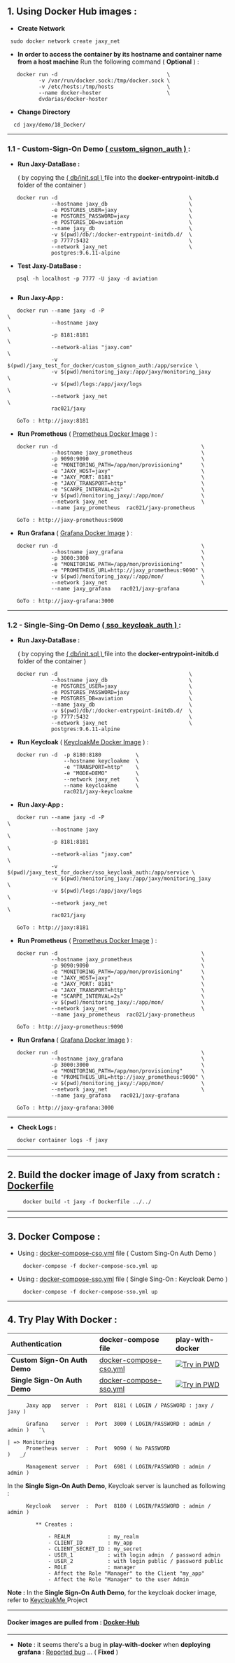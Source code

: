 
## 1. **Using Docker Hub images :**

* **Create Network** 

```
 sudo docker network create jaxy_net
```

* **In order to access the container by its hostname and container name from a host machine** 
    Run the following command ( **Optional** ) :

```
   docker run -d                                   \
          -v /var/run/docker.sock:/tmp/docker.sock \
          -v /etc/hosts:/tmp/hosts                 \
          --name docker-hoster                     \
          dvdarias/docker-hoster
```

 * **Change Directory** 
 
 ```
   cd jaxy/demo/18_Docker/
 ```
 
---

### **1.1 -  Custom-Sign-On Demo [ ( custom_signon_auth ) ](https://github.com/rac021/Jaxy/tree/master/jaxy/demo/18_Docker/jaxy_test_for_docker/custom_signon_auth) :** 

* **Run Jaxy-DataBase :** 

  ( by copying the  [ ( db/init.sql ) ](https://github.com/rac021/Jaxy/blob/master/jaxy/demo/18_Docker/db/init.sql) file into the  **docker-entrypoint-initdb.d** folder of the container )

```
   docker run -d                                          \
              --hostname jaxy_db                          \
              -e POSTGRES_USER=jaxy                       \
              -e POSTGRES_PASSWORD=jaxy                   \
              -e POSTGRES_DB=aviation                     \
              --name jaxy_db                              \
              -v $(pwd)/db/:/docker-entrypoint-initdb.d/  \
              -p 7777:5432                                \
              --network jaxy_net                          \
              postgres:9.6.11-alpine
```

* **Test Jaxy-DataBase :**

``` 
   psql -h localhost -p 7777 -U jaxy -d aviation
 
```

* **Run Jaxy-App :**

```
   docker run --name jaxy -d -P                                              \
              --hostname jaxy                                                \
              -p 8181:8181                                                   \
              --network-alias "jaxy.com"                                     \
              -v $(pwd)/jaxy_test_for_docker/custom_signon_auth:/app/service \
              -v $(pwd)/monitoring_jaxy:/app/jaxy/monitoring_jaxy            \
              -v $(pwd)/logs:/app/jaxy/logs                                  \
              --network jaxy_net                                             \
              rac021/jaxy 
              
   GoTo : http://jaxy:8181    
```

* **Run Prometheus** ( [Prometheus Docker Image]( https://github.com/rac021/Jaxy/tree/master/jaxy/demo/16_test_monitoring/prometheus) ) :

```
   docker run -d                                              \
              --hostname jaxy_prometheus                      \
              -p 9090:9090                                    \
              -e "MONITORING_PATH=/app/mon/provisioning"      \
              -e "JAXY_HOST=jaxy"                             \
              -e "JAXY_PORT: 8181"                            \
              -e "JAXY_TRANSPORT=http"                        \
              -e "SCARPE_INTERVAL=2s"                         \
              -v $(pwd)/monitoring_jaxy/:/app/mon/            \
              --network jaxy_net                              \
              --name jaxy_prometheus  rac021/jaxy-prometheus
              
   GoTo : http://jaxy-prometheus:9090     
```

* **Run Grafana** ( [Grafana Docker Image]( https://github.com/rac021/Jaxy/tree/master/jaxy/demo/16_test_monitoring/grafana) ) :

```
   docker run -d                                              \
              --hostname jaxy_grafana                         \
              -p 3000:3000                                    \
              -e "MONITORING_PATH=/app/mon/provisioning"      \
              -e "PROMETHEUS_URL=http://jaxy_prometheus:9090" \
              -v $(pwd)/monitoring_jaxy/:/app/mon/            \
              --network jaxy_net                              \
              --name jaxy_grafana   rac021/jaxy-grafana
              
   GoTo : http://jaxy-grafana:3000  
```

---

### **1.2 -  Single-Sing-On Demo [ ( sso_keycloak_auth ) ](https://github.com/rac021/Jaxy/tree/master/jaxy/demo/18_Docker/jaxy_test_for_docker/sso_keycloak_auth) :**

* **Run Jaxy-DataBase :** 

  ( by copying the  [ ( db/init.sql ) ](https://github.com/rac021/Jaxy/blob/master/jaxy/demo/18_Docker/db/init.sql) file into the  **docker-entrypoint-initdb.d** folder of the container )

```
   docker run -d                                          \
              --hostname jaxy_db                          \
              -e POSTGRES_USER=jaxy                       \
              -e POSTGRES_PASSWORD=jaxy                   \
              -e POSTGRES_DB=aviation                     \
              --name jaxy_db                              \
              -v $(pwd)/db/:/docker-entrypoint-initdb.d/  \
              -p 7777:5432                                \
              --network jaxy_net                          \
              postgres:9.6.11-alpine
```
  
* **Run Keycloak** ( [KeycloakMe Docker Image]( https://github.com/rac021/KeycloakMe/tree/master/script_version#using-docker--dockerfile--) ) :

```
   docker run -d  -p 8180:8180           \
                  --hostname keycloakme  \
                  -e "TRANSPORT=http"    \
                  -e "MODE=DEMO"         \
                  --network jaxy_net     \
                  --name keycloakme      \
                  rac021/jaxy-keycloakme
```

* **Run Jaxy-App :**

```
   docker run --name jaxy -d -P                                             \
              --hostname jaxy                                               \
              -p 8181:8181                                                  \
              --network-alias "jaxy.com"                                    \
              -v $(pwd)/jaxy_test_for_docker/sso_keycloak_auth:/app/service \
              -v $(pwd)/monitoring_jaxy:/app/jaxy/monitoring_jaxy           \
              -v $(pwd)/logs:/app/jaxy/logs                                 \
              --network jaxy_net                                            \
              rac021/jaxy
              
   GoTo : http://jaxy:8181
```

* **Run Prometheus** ( [Prometheus Docker Image]( https://github.com/rac021/Jaxy/tree/master/jaxy/demo/16_test_monitoring/prometheus) ) :

```
   docker run -d                                              \
              --hostname jaxy_prometheus                      \
              -p 9090:9090                                    \
              -e "MONITORING_PATH=/app/mon/provisioning"      \
              -e "JAXY_HOST=jaxy"                             \
              -e "JAXY_PORT: 8181"                            \
              -e "JAXY_TRANSPORT=http"                        \
              -e "SCARPE_INTERVAL=2s"                         \
              -v $(pwd)/monitoring_jaxy/:/app/mon/            \
              --network jaxy_net                              \
              --name jaxy_prometheus  rac021/jaxy-prometheus
              
   GoTo : http://jaxy-prometheus:9090     
```

* **Run Grafana** ( [Grafana Docker Image]( https://github.com/rac021/Jaxy/tree/master/jaxy/demo/16_test_monitoring/grafana) ) :

```
   docker run -d                                              \
              --hostname jaxy_grafana                         \
              -p 3000:3000                                    \
              -e "MONITORING_PATH=/app/mon/provisioning"      \
              -e "PROMETHEUS_URL=http://jaxy_prometheus:9090" \
              -v $(pwd)/monitoring_jaxy/:/app/mon/            \
              --network jaxy_net                              \
              --name jaxy_grafana   rac021/jaxy-grafana
              
   GoTo : http://jaxy-grafana:3000  
```

---

* **Check Logs :**

```
   docker container logs -f jaxy
```

----
----

## 2. **Build the docker image of Jaxy from scratch : [Dockerfile](https://github.com/rac021/Jaxy/blob/master/jaxy/demo/18_Docker/Dockerfile)**

``` 
     docker build -t jaxy -f Dockerfile ../../
```

---
---

## 3. **Docker Compose :**  

 * Using : [docker-compose-cso.yml](https://github.com/rac021/Jaxy/blob/master/jaxy/demo/18_Docker/docker-compose-cso.yml) file ( Custom Sing-On Auth Demo )

```
     docker-compose -f docker-compose-sco.yml up
```

* Using : [docker-compose-sso.yml](https://github.com/rac021/Jaxy/blob/master/jaxy/demo/18_Docker/docker-compose-sso.yml) file ( Single Sing-On : Keycloak Demo )

```
     docker-compose -f docker-compose-sso.yml up
```

---

## 4. **Try Play With Docker :**


| **Authentication** |  docker-compose file | play-with-docker |
|:-------------|:-------------|:-------------|
| **Custom Sign-On Auth Demo** |  [docker-compose-cso.yml](https://github.com/rac021/Jaxy/blob/master/jaxy/demo/18_Docker/docker-compose-cso.yml)         | [![Try in PWD](https://raw.githubusercontent.com/play-with-docker/stacks/master/assets/images/button.png)](https://labs.play-with-docker.com/?stack=https://raw.githubusercontent.com/rac021/Jaxy/master/jaxy/demo/18_Docker/docker-compose-cso.yml) |
| **Single Sign-On Auth Demo** |  [docker-compose-sso.yml](https://github.com/rac021/Jaxy/blob/master/jaxy/demo/18_Docker/docker-compose-sso.yml)         | [![Try in PWD](https://raw.githubusercontent.com/play-with-docker/stacks/master/assets/images/button.png)](https://labs.play-with-docker.com/?stack=https://raw.githubusercontent.com/rac021/Jaxy/master/jaxy/demo/18_Docker/docker-compose-sso.yml) |

```
      Jaxy app   server  :  Port  8181 ( LOGIN / PASSWORD : jaxy / jaxy )     
     
      Grafana    server  :  Port  3000 ( LOGIN/PASSWORD : admin / admin )   ¯\
                                                                              | => Monitoring
      Prometheus server  :  Port  9090 ( No PASSWORD                    )   _/
      
      Management server  :  Port  6981 ( LOGIN/PASSWORD : admin / admin ) 

```

 In the **Single Sign-On Auth Demo**, Keycloak server is launched as following :
  
```
      Keycloak   server  :  Port  8180 ( LOGIN/PASSWORD : admin / admin )
      
         ** Creates :
          
             - REALM            : my_realm
             - CLIENT_ID        : my_app
             - CLIENT_SECRET_ID : my_secret
             - USER_1           : with login admin  / password admin
             - USER_2           : with login public / password public
             - ROLE             : manager
             - Affect the Role "Manager" to the Client "my_app" 
             - Affect the Role "Manager" to the user Admin 
```

 **Note :** In the **Single Sign-On Auth Demo**, for the keycloak docker image, refer to [ KeycloakMe ]( https://github.com/rac021/KeycloakMe/tree/master/script_version#using-docker--dockerfile-- ) Project

---

####  Docker images are pulled from : [ Docker-Hub ](https://hub.docker.com/r/rac021/jaxy)

---

* **Note** : it seems there's a bug in **play-with-docker** when **deploying grafana** :  [Reported bug](https://github.com/play-with-docker/play-with-docker/issues/318) ... ( **Fixed** )

